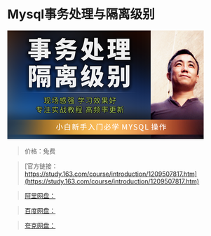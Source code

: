# Mysql事务处理与隔离级别

![img](../../../assets/study163/free/c59dc2d466414b149bec88f64ac048d1.png)

> 价格：免费

> [官方链接：https://study.163.com/course/introduction/1209507817.htm](https://study.163.com/course/introduction/1209507817.htm)

> [阿里网盘：]()

> [百度网盘：]()

> [夸克网盘：]()
